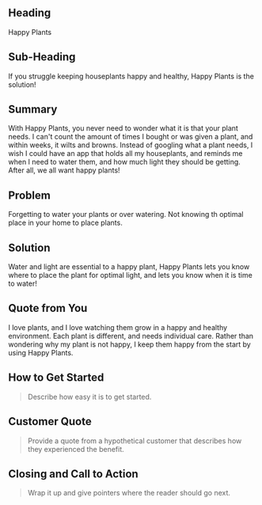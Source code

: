 ## Heading ##
Happy Plants

## Sub-Heading ##
If you struggle keeping houseplants happy and healthy, Happy Plants is the solution!

## Summary ##
With Happy Plants, you never need to wonder what it is that your plant needs. I can't count the amount of times I bought or was given a plant, and within weeks, it wilts and browns. Instead of googling what a plant needs, I wish I could have an app that holds all my houseplants, and reminds me when I need to water them, and how much light they should be getting. After all, we all want happy plants!

## Problem ##
Forgetting to water your plants or over watering. Not knowing th optimal place in your home to place plants.

## Solution ##
Water and light are essential to a happy plant, Happy Plants lets you know where to place the plant for optimal light, and lets you know when it is time to water!

## Quote from You ##
I love plants, and I love watching them grow in a happy and healthy environment. Each plant is different, and needs individual care. Rather than wondering why my plant is not happy, I keep them happy from the start by using Happy Plants.

## How to Get Started ##
  > Describe how easy it is to get started.

## Customer Quote ##
  > Provide a quote from a hypothetical customer that describes how they experienced the benefit.

## Closing and Call to Action ##
  > Wrap it up and give pointers where the reader should go next.
